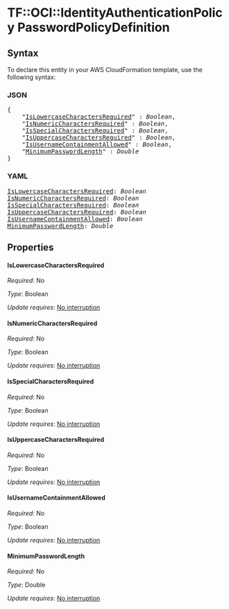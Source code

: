 # TF::OCI::IdentityAuthenticationPolicy PasswordPolicyDefinition

## Syntax

To declare this entity in your AWS CloudFormation template, use the following syntax:

### JSON

<pre>
{
    "<a href="#islowercasecharactersrequired" title="IsLowercaseCharactersRequired">IsLowercaseCharactersRequired</a>" : <i>Boolean</i>,
    "<a href="#isnumericcharactersrequired" title="IsNumericCharactersRequired">IsNumericCharactersRequired</a>" : <i>Boolean</i>,
    "<a href="#isspecialcharactersrequired" title="IsSpecialCharactersRequired">IsSpecialCharactersRequired</a>" : <i>Boolean</i>,
    "<a href="#isuppercasecharactersrequired" title="IsUppercaseCharactersRequired">IsUppercaseCharactersRequired</a>" : <i>Boolean</i>,
    "<a href="#isusernamecontainmentallowed" title="IsUsernameContainmentAllowed">IsUsernameContainmentAllowed</a>" : <i>Boolean</i>,
    "<a href="#minimumpasswordlength" title="MinimumPasswordLength">MinimumPasswordLength</a>" : <i>Double</i>
}
</pre>

### YAML

<pre>
<a href="#islowercasecharactersrequired" title="IsLowercaseCharactersRequired">IsLowercaseCharactersRequired</a>: <i>Boolean</i>
<a href="#isnumericcharactersrequired" title="IsNumericCharactersRequired">IsNumericCharactersRequired</a>: <i>Boolean</i>
<a href="#isspecialcharactersrequired" title="IsSpecialCharactersRequired">IsSpecialCharactersRequired</a>: <i>Boolean</i>
<a href="#isuppercasecharactersrequired" title="IsUppercaseCharactersRequired">IsUppercaseCharactersRequired</a>: <i>Boolean</i>
<a href="#isusernamecontainmentallowed" title="IsUsernameContainmentAllowed">IsUsernameContainmentAllowed</a>: <i>Boolean</i>
<a href="#minimumpasswordlength" title="MinimumPasswordLength">MinimumPasswordLength</a>: <i>Double</i>
</pre>

## Properties

#### IsLowercaseCharactersRequired

_Required_: No

_Type_: Boolean

_Update requires_: [No interruption](https://docs.aws.amazon.com/AWSCloudFormation/latest/UserGuide/using-cfn-updating-stacks-update-behaviors.html#update-no-interrupt)

#### IsNumericCharactersRequired

_Required_: No

_Type_: Boolean

_Update requires_: [No interruption](https://docs.aws.amazon.com/AWSCloudFormation/latest/UserGuide/using-cfn-updating-stacks-update-behaviors.html#update-no-interrupt)

#### IsSpecialCharactersRequired

_Required_: No

_Type_: Boolean

_Update requires_: [No interruption](https://docs.aws.amazon.com/AWSCloudFormation/latest/UserGuide/using-cfn-updating-stacks-update-behaviors.html#update-no-interrupt)

#### IsUppercaseCharactersRequired

_Required_: No

_Type_: Boolean

_Update requires_: [No interruption](https://docs.aws.amazon.com/AWSCloudFormation/latest/UserGuide/using-cfn-updating-stacks-update-behaviors.html#update-no-interrupt)

#### IsUsernameContainmentAllowed

_Required_: No

_Type_: Boolean

_Update requires_: [No interruption](https://docs.aws.amazon.com/AWSCloudFormation/latest/UserGuide/using-cfn-updating-stacks-update-behaviors.html#update-no-interrupt)

#### MinimumPasswordLength

_Required_: No

_Type_: Double

_Update requires_: [No interruption](https://docs.aws.amazon.com/AWSCloudFormation/latest/UserGuide/using-cfn-updating-stacks-update-behaviors.html#update-no-interrupt)

